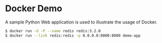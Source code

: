 # Docker Demo

A sample Python Web application is used to illustrate the usage of Docker.

```bash
$ docker run -d -P --name redis redis:3.2.0
$ docker run --link redis:redis -p 0.0.0.0:8000:8000 demo-app
```
